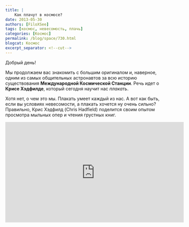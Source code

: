 ```yaml
---
title: |
    Как плачут в космосе?
date: 2013-05-30
authors: [FiloXSee]
tags: [космос, невесомость, плачь]
categories: [Космос]
permalink: /blog/space/730.html
blogcat: Космос
excerpt_separator: <!--cut-->
---
```


Добрый день!

Мы продолжаем вас знакомить с большим оригиналом и, наверное, одним из самых общительных астронавтов за всю историю существования **Международной Космической Станции**. Речь идет о **Крисе Хэдфилде**, который сегодня научит нас *плакать*.

Хотя нет, о чем это мы. Плакать умеет каждый из нас. А вот как быть, если вы условиях невесомости, а плакать хочется ну очень сильно? Правильно, Крис Хэдфилд (Chris Hadfield) поделится своим опытом просмотра мыльных опер и чтения грустных книг.

<center><iframe width="560" height="315" src="http://www.youtube.com/embed/P36xhtpw0Lg" frameborder="0" allowfullscreen></iframe></center>
